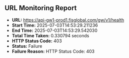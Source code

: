 ## URL Monitoring Report

- **URL:** https://api-gw1-prod1.fisglobal.com/gw/v1/health
- **Start Time:** 2025-07-03T14:53:29.211236
- **End Time:** 2025-07-03T14:53:29.542030
- **Total Time Taken:** 0.330794 seconds
- **HTTP Status Code:** 403
- **Status:** Failure
- **Failure Reason:** HTTP Status Code: 403
